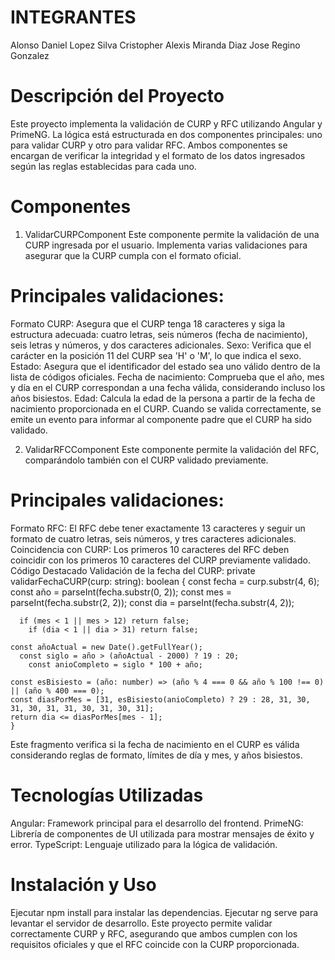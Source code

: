 
# INTEGRANTES
  Alonso Daniel Lopez Silva
  Cristopher Alexis Miranda Diaz
  Jose Regino Gonzalez

# Descripción del Proyecto
  Este proyecto implementa la validación de CURP y RFC utilizando Angular y PrimeNG. La lógica está estructurada en dos componentes principales: uno para validar CURP y otro   para validar RFC. Ambos componentes se encargan de verificar la integridad y el formato de los datos ingresados según las reglas establecidas para cada uno.

# Componentes
1. ValidarCURPComponent
  Este componente permite la validación de una CURP ingresada por el usuario. Implementa varias validaciones para asegurar que la CURP cumpla con el formato oficial.

# Principales validaciones:

  Formato CURP: Asegura que el CURP tenga 18 caracteres y siga la estructura adecuada: cuatro letras, seis números (fecha de nacimiento), seis letras y números, y dos       caracteres adicionales.
  Sexo: Verifica que el carácter en la posición 11 del CURP sea 'H' o 'M', lo que indica el sexo.
  Estado: Asegura que el identificador del estado sea uno válido dentro de la lista de códigos oficiales.
  Fecha de nacimiento: Comprueba que el año, mes y día en el CURP correspondan a una fecha válida, considerando incluso los años bisiestos.
  Edad: Calcula la edad de la persona a partir de la fecha de nacimiento proporcionada en el CURP.
Cuando se valida correctamente, se emite un evento para informar al componente padre que el CURP ha sido validado.

2. ValidarRFCComponent
Este componente permite la validación del RFC, comparándolo también con el CURP validado previamente.

# Principales validaciones:

  Formato RFC: El RFC debe tener exactamente 13 caracteres y seguir un formato de cuatro letras, seis números, y tres caracteres adicionales.
  Coincidencia con CURP: Los primeros 10 caracteres del RFC deben coincidir con los primeros 10 caracteres del CURP previamente validado.
  Código Destacado
  Validación de la fecha del CURP:
  private validarFechaCURP(curp: string): boolean {
    const fecha = curp.substr(4, 6);
    const año = parseInt(fecha.substr(0, 2));
    const mes = parseInt(fecha.substr(2, 2));
    const dia = parseInt(fecha.substr(4, 2));

      if (mes < 1 || mes > 12) return false;
        if (dia < 1 || dia > 31) return false;

    const añoActual = new Date().getFullYear();
      const siglo = año > (añoActual - 2000) ? 19 : 20;
        const anioCompleto = siglo * 100 + año;

    const esBisiesto = (año: number) => (año % 4 === 0 && año % 100 !== 0) || (año % 400 === 0);
    const diasPorMes = [31, esBisiesto(anioCompleto) ? 29 : 28, 31, 30, 31, 30, 31, 31, 30, 31, 30, 31];
    return dia <= diasPorMes[mes - 1];
    }
  Este fragmento verifica si la fecha de nacimiento en el CURP es válida considerando reglas de formato, límites de día y mes, y años bisiestos.

# Tecnologías Utilizadas
  Angular: Framework principal para el desarrollo del frontend.
  PrimeNG: Librería de componentes de UI utilizada para mostrar mensajes de éxito y error.
  TypeScript: Lenguaje utilizado para la lógica de validación.
  
 # Instalación y Uso
  Ejecutar npm install para instalar las dependencias.
  Ejecutar ng serve para levantar el servidor de desarrollo.
  Este proyecto permite validar correctamente CURP y RFC, asegurando que ambos cumplen con los requisitos oficiales y que el RFC coincide con la CURP proporcionada.
